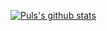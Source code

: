 
[![Puls's github stats](https://github-readme-stats.vercel.app/api?username=pulslol&show_icons=true&theme=synthwave
)](https://github.com/anuraghazra/github-readme-stats) <br>


